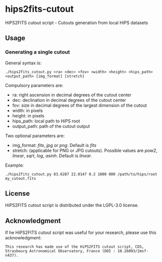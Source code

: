 # hips2fits-cutout

HiPS2FITS cutout script - Cutouts generation from local HiPS datasets

## Usage

### Generating a single cutout

General syntax is:

`./hips2fits_cutout.py <ra> <dec> <fov> <width> <height> <hips_path> <output_path> [img_format] [stretch]`

Compulsory parameters are:
- ra: right ascension in decimal degrees of the cutout center
- dec: declination in decimal degrees of the cutout center
- fov: size in decimal degrees of the largest dimension of the cutout
- width: in pixels
- height: in pixels
- hips_path: local path to HiPS root
- output_path: path of the cutout output

Two optional parameters are:
- img_format: *fits*, *jpg* or *png*. Default is *fits*
- stretch: (applicable for PNG or JPG cutouts). Possible values are *pow2*, *linear*, *sqrt*, *log*, *asinh*. Default is *linear*.

Example:

`./hips2fits_cutout.py 83.6287 22.0147 0.2 1000 800 /path/to/hips/root my_cutout.fits`


## License

HiPS2FITS cutout script is distributed under the LGPL-3.0 license.

## Acknowledgment

If he HiPS2FITS cutout script was useful for your research, please use this acknowledgment:

`This research has made use of the HiPS2FITS cutout script, CDS, Strasbourg Astronomical Observatory, France (DOI : 10.26093/2msf-n437).`

